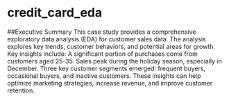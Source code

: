 # credit_card_eda

##Executive Summary
This case study provides a comprehensive exploratory data analysis (EDA) for customer sales data. The analysis explores key trends, customer behaviors, and potential areas for growth. Key insights include:
A significant portion of purchases come from customers aged 25-35.
Sales peak during the holiday season, especially in December.
Three key customer segments emerged: frequent buyers, occasional buyers, and inactive customers.
These insights can help optimize marketing strategies, increase revenue, and improve customer retention.
